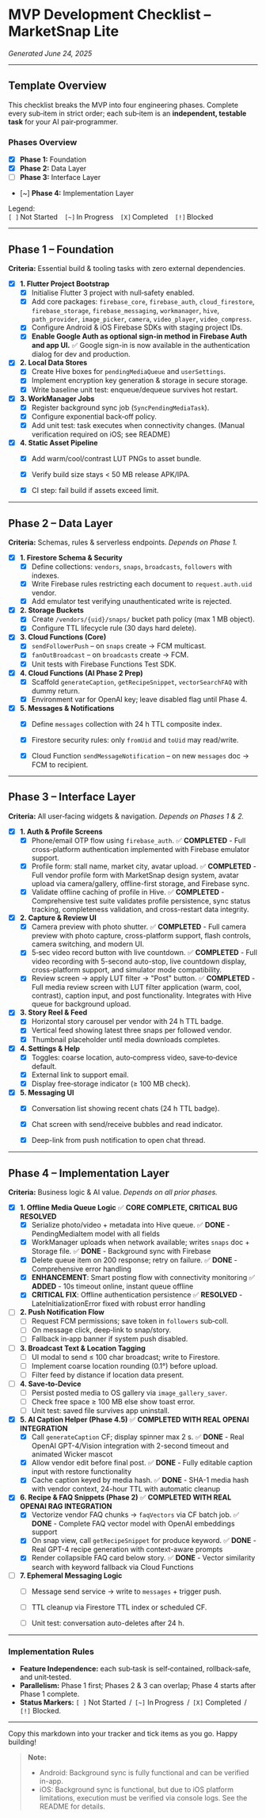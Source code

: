 # MVP Development Checklist – MarketSnap Lite
*Generated June 24, 2025*

---

## Template Overview
This checklist breaks the MVP into four engineering phases. Complete every sub‑item in strict order; each sub‑item is an **independent, testable task** for your AI pair‑programmer.

### Phases Overview
- [X] **Phase 1:** Foundation  
- [X] **Phase 2:** Data Layer  
- [ ] **Phase 3:** Interface Layer  
- [~] **Phase 4:** Implementation Layer  

Legend:  
`[ ]` Not Started `[~]` In Progress `[X]` Completed `[!]` Blocked  

---

## Phase 1 – Foundation  
**Criteria:** Essential build & tooling tasks with zero external dependencies.

- [X] **1. Flutter Project Bootstrap**
  - [X] Initialise Flutter 3 project with null‑safety enabled.
  - [X] Add core packages: `firebase_core`, `firebase_auth`, `cloud_firestore`, `firebase_storage`, `firebase_messaging`, `workmanager`, `hive`, `path_provider`, `image_picker`, `camera`, `video_player`, `video_compress`.
  - [X] Configure Android & iOS Firebase SDKs with staging project IDs.
  - [X] **Enable Google Auth as optional sign-in method in Firebase Auth and app UI.** ✅ Google sign-in is now available in the authentication dialog for dev and production.

- [X] **2. Local Data Stores**
  - [X] Create Hive boxes for `pendingMediaQueue` and `userSettings`.
  - [X] Implement encryption key generation & storage in secure storage.
  - [X] Write baseline unit test: enqueue/dequeue survives hot restart.

- [X] **3. WorkManager Jobs**
  - [X] Register background sync job (`SyncPendingMediaTask`).
  - [X] Configure exponential back‑off policy.
  - [X] Add unit test: task executes when connectivity changes. (Manual verification required on iOS; see README)

- [X] **4. Static Asset Pipeline**
  - [X] Add warm/cool/contrast LUT PNGs to asset bundle.
  - [X] Verify build size stays < 50 MB release APK/IPA.
  - [X] CI step: fail build if assets exceed limit.


---

## Phase 2 – Data Layer  
**Criteria:** Schemas, rules & serverless endpoints. *Depends on Phase 1.*

- [X] **1. Firestore Schema & Security**
  - [X] Define collections: `vendors`, `snaps`, `broadcasts`, `followers` with indexes.
  - [X] Write Firebase rules restricting each document to `request.auth.uid` vendor.
  - [X] Add emulator test verifying unauthenticated write is rejected.

- [X] **2. Storage Buckets**
  - [X] Create `/vendors/{uid}/snaps/` bucket path policy (max 1 MB object).
  - [X] Configure TTL lifecycle rule (30 days hard delete).

- [X] **3. Cloud Functions (Core)**
  - [X] `sendFollowerPush` – on `snaps` create → FCM multicast.
  - [X] `fanOutBroadcast` – on `broadcasts` create → FCM.
  - [X] Unit tests with Firebase Functions Test SDK.

- [X] **4. Cloud Functions (AI Phase 2 Prep)**
  - [X] Scaffold `generateCaption`, `getRecipeSnippet`, `vectorSearchFAQ` with dummy return.
  - [X] Environment var for OpenAI key; leave disabled flag until Phase 4.

- [X] **5. Messages & Notifications**
  - [X] Define `messages` collection with 24 h TTL composite index.
  - [X] Firestore security rules: only `fromUid` and `toUid` may read/write.
  - [X] Cloud Function `sendMessageNotification` – on new `messages` doc → FCM to recipient.


---

## Phase 3 – Interface Layer  
**Criteria:** All user‑facing widgets & navigation. *Depends on Phases 1 & 2.*

- [X] **1. Auth & Profile Screens**
  - [X] Phone/email OTP flow using `firebase_auth`. ✅ **COMPLETED** - Full cross-platform authentication implemented with Firebase emulator support.
  - [X] Profile form: stall name, market city, avatar upload. ✅ **COMPLETED** - Full vendor profile form with MarketSnap design system, avatar upload via camera/gallery, offline-first storage, and Firebase sync.
  - [X] Validate offline caching of profile in Hive. ✅ **COMPLETED** - Comprehensive test suite validates profile persistence, sync status tracking, completeness validation, and cross-restart data integrity.

- [X] **2. Capture & Review UI**
  - [X] Camera preview with photo shutter. ✅ **COMPLETED** - Full camera preview with photo capture, cross-platform support, flash controls, camera switching, and modern UI.
  - [X] 5‑sec video record button with live countdown. ✅ **COMPLETED** - Full video recording with 5-second auto-stop, live countdown display, cross-platform support, and simulator mode compatibility.
  - [X] Review screen → apply LUT filter → "Post" button. ✅ **COMPLETED** - Full media review screen with LUT filter application (warm, cool, contrast), caption input, and post functionality. Integrates with Hive queue for background upload.

- [X] **3. Story Reel & Feed**
  - [X] Horizontal story carousel per vendor with 24 h TTL badge.
  - [X] Vertical feed showing latest three snaps per followed vendor.
  - [X] Thumbnail placeholder until media downloads completes.

- [X] **4. Settings & Help**
  - [X] Toggles: coarse location, auto‑compress video, save‑to‑device default.
  - [X] External link to support email.
  - [X] Display free‑storage indicator (≥ 100 MB check).

- [X] **5. Messaging UI**
  - [X] Conversation list showing recent chats (24 h TTL badge).
  - [X] Chat screen with send/receive bubbles and read indicator.
  - [X] Deep-link from push notification to open chat thread.


---

## Phase 4 – Implementation Layer  
**Criteria:** Business logic & AI value. *Depends on all prior phases.*

- [X] **1. Offline Media Queue Logic** ✅ **CORE COMPLETE, CRITICAL BUG RESOLVED**
  - [X] Serialize photo/video + metadata into Hive queue. ✅ **DONE** - PendingMediaItem model with all fields
  - [X] WorkManager uploads when network available; writes `snaps` doc + Storage file. ✅ **DONE** - Background sync with Firebase
  - [X] Delete queue item on 200 response; retry on failure. ✅ **DONE** - Comprehensive error handling
  - [X] **ENHANCEMENT**: Smart posting flow with connectivity monitoring ✅ **ADDED** - 10s timeout online, instant queue offline
  - [X] **CRITICAL FIX**: Offline authentication persistence ✅ **RESOLVED** - LateInitializationError fixed with robust error handling

- [ ] **2. Push Notification Flow**
  - [ ] Request FCM permissions; save token in `followers` sub‑coll.
  - [ ] On message click, deep‑link to snap/story.
  - [ ] Fallback in‑app banner if system push disabled.

- [ ] **3. Broadcast Text & Location Tagging**
  - [ ] UI modal to send ≤ 100 char broadcast; write to Firestore.
  - [ ] Implement coarse location rounding (0.1°) before upload.
  - [ ] Filter feed by distance if location data present.

- [ ] **4. Save‑to‑Device**
  - [ ] Persist posted media to OS gallery via `image_gallery_saver`.
  - [ ] Check free space ≥ 100 MB else show toast error.
  - [ ] Unit test: saved file survives app uninstall.

- [X] **5. AI Caption Helper (Phase 4.5)** ✅ **COMPLETED WITH REAL OPENAI INTEGRATION**
  - [X] Call `generateCaption` CF; display spinner max 2 s. ✅ **DONE** - Real OpenAI GPT-4/Vision integration with 2-second timeout and animated Wicker mascot
  - [X] Allow vendor edit before final post. ✅ **DONE** - Fully editable caption input with restore functionality
  - [X] Cache caption keyed by media hash. ✅ **DONE** - SHA-1 media hash with vendor context, 24-hour TTL with automatic cleanup

- [X] **6. Recipe & FAQ Snippets (Phase 2)** ✅ **COMPLETED WITH REAL OPENAI RAG INTEGRATION**
  - [X] Vectorize vendor FAQ chunks → `faqVectors` via CF batch job. ✅ **DONE** - Complete FAQ vector model with OpenAI embeddings support
  - [X] On snap view, call `getRecipeSnippet` for produce keyword. ✅ **DONE** - Real GPT-4 recipe generation with context-aware prompts
  - [X] Render collapsible FAQ card below story. ✅ **DONE** - Vector similarity search with keyword fallback via Cloud Functions

- [ ] **7. Ephemeral Messaging Logic**
  - [ ] Message send service → write to `messages` + trigger push.
  - [ ] TTL cleanup via Firestore TTL index or scheduled CF.
  - [ ] Unit test: conversation auto-deletes after 24 h.


---

### Implementation Rules
- **Feature Independence:** each sub‑task is self‑contained, rollback‑safe, and unit‑tested.  
- **Parallelism:** Phase 1 first; Phases 2 & 3 can overlap; Phase 4 starts after Phase 1 complete.  
- **Status Markers:** `[ ]` Not Started  /   `[~]` In Progress  /   `[X]` Completed  /   `[!]` Blocked.

---

Copy this markdown into your tracker and tick items as you go. Happy building!

> **Note:**
> - Android: Background sync is fully functional and can be verified in-app.
> - iOS: Background sync is functional, but due to iOS platform limitations, execution must be verified via console logs. See the README for details.